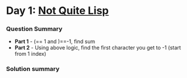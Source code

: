 # Day 1: [Not Quite Lisp](https://adventofcode.com/2015/day/1)

### Question Summary
- **Part 1** - (== 1 and )==-1, find sum
- **Part 2** - Using above logic, find the first character you get to -1 (start from 1 index)

### Solution summary 